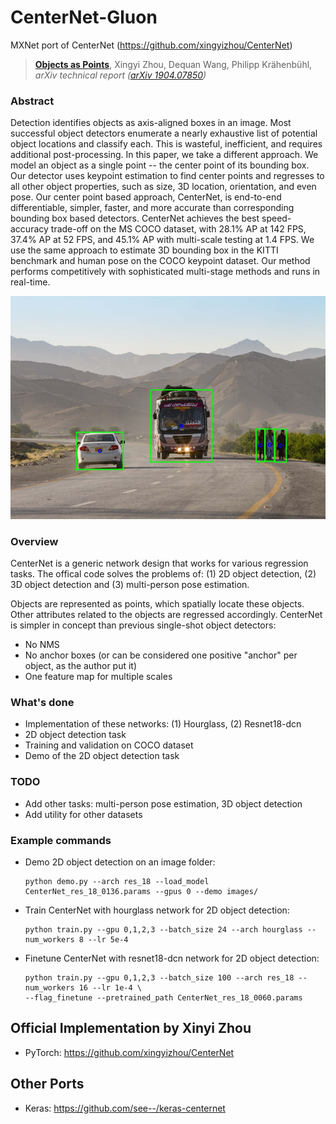 # CenterNet-Gluon

MXNet port of CenterNet (https://github.com/xingyizhou/CenterNet)

> [**Objects as Points**](http://arxiv.org/abs/1904.07850),
> Xingyi Zhou, Dequan Wang, Philipp Kr&auml;henb&uuml;hl,
> *arXiv technical report ([arXiv 1904.07850](http://arxiv.org/abs/1904.07850))*

### Abstract
Detection identifies objects as axis-aligned boxes in an image. Most successful object detectors enumerate a nearly exhaustive list of potential object locations and classify each. This is wasteful, inefficient, and requires additional post-processing. In this paper, we take a different approach. We model an object as a single point -- the center point of its bounding box. Our detector uses keypoint estimation to find center points and regresses to all other object properties, such as size, 3D location, orientation, and even pose. Our center point based approach, CenterNet, is end-to-end differentiable, simpler, faster, and more accurate than corresponding bounding box based detectors. CenterNet achieves the best speed-accuracy trade-off on the MS COCO dataset, with 28.1% AP at 142 FPS, 37.4% AP at 52 FPS, and 45.1% AP with multi-scale testing at 1.4 FPS. We use the same approach to estimate 3D bounding box in the KITTI benchmark and human pose on the COCO keypoint dataset. Our method performs competitively with sophisticated multi-stage methods and runs in real-time.

<p align="center">
  <img src="assets/demo.jpg">
</p>

### Overview
CenterNet is a generic network design that works for various regression tasks.
The offical code solves the problems of: (1) 2D object detection, (2) 3D object detection and (3) multi-person pose estimation.

Objects are represented as points, which spatially locate these objects. Other attributes related to the objects are regressed accordingly.
CenterNet is simpler in concept than previous single-shot object detectors:
- No NMS
- No anchor boxes (or can be considered one positive "anchor" per object, as the author put it)
- One feature map for multiple scales

### What's done
- Implementation of these networks: (1) Hourglass, (2) Resnet18-dcn
- 2D object detection task
- Training and validation on COCO dataset
- Demo of the 2D object detection task

### TODO
- Add other tasks: multi-person pose estimation, 3D object detection
- Add utility for other datasets

### Example commands

- Demo 2D object detection on an image folder:

  ```Shell
  python demo.py --arch res_18 --load_model CenterNet_res_18_0136.params --gpus 0 --demo images/
  ```

- Train CenterNet with hourglass network for 2D object detection:

  ```Shell
  python train.py --gpu 0,1,2,3 --batch_size 24 --arch hourglass --num_workers 8 --lr 5e-4
  ```

- Finetune CenterNet with resnet18-dcn network for 2D object detection:

  ```Shell
  python train.py --gpu 0,1,2,3 --batch_size 100 --arch res_18 --num_workers 16 --lr 1e-4 \
  --flag_finetune --pretrained_path CenterNet_res_18_0060.params
  ```


## Official Implementation by Xinyi Zhou
- PyTorch: https://github.com/xingyizhou/CenterNet

## Other Ports
- Keras: https://github.com/see--/keras-centernet
